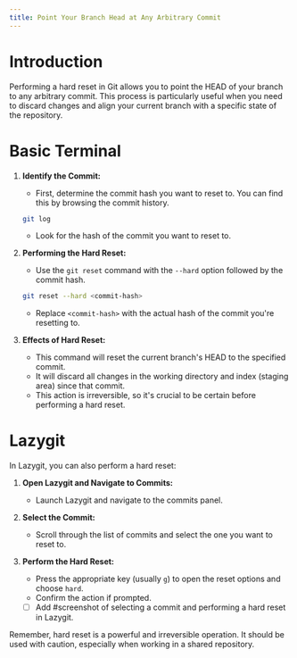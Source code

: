 ```yaml
---
title: Point Your Branch Head at Any Arbitrary Commit
---
```

# Introduction
Performing a hard reset in Git allows you to point the HEAD of your branch to any arbitrary commit. This process is particularly useful when you need to discard changes and align your current branch with a specific state of the repository.

# Basic Terminal
1. **Identify the Commit:**
   - First, determine the commit hash you want to reset to. You can find this by browsing the commit history.
   ```bash
   git log
   ```
   - Look for the hash of the commit you want to reset to.

2. **Performing the Hard Reset:**
   - Use the `git reset` command with the `--hard` option followed by the commit hash.
   ```bash
   git reset --hard <commit-hash>
   ```
   - Replace `<commit-hash>` with the actual hash of the commit you're resetting to.

3. **Effects of Hard Reset:**
   - This command will reset the current branch's HEAD to the specified commit.
   - It will discard all changes in the working directory and index (staging area) since that commit.
   - This action is irreversible, so it's crucial to be certain before performing a hard reset.

# Lazygit
In Lazygit, you can also perform a hard reset:

1. **Open Lazygit and Navigate to Commits:**
   - Launch Lazygit and navigate to the commits panel.

2. **Select the Commit:**
   - Scroll through the list of commits and select the one you want to reset to.

3. **Perform the Hard Reset:**
   - Press the appropriate key (usually `g`) to open the reset options and choose `hard`.
   - Confirm the action if prompted.

   - [ ] Add #screenshot of selecting a commit and performing a hard reset in Lazygit.

Remember, hard reset is a powerful and irreversible operation. It should be used with caution, especially when working in a shared repository.
